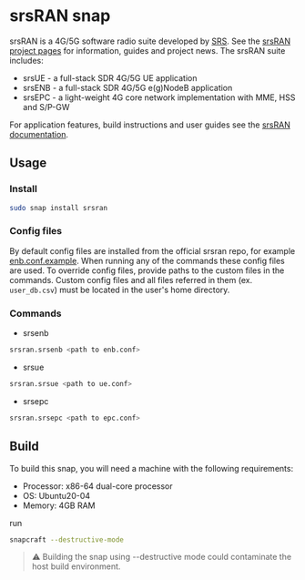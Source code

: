 # srsRAN snap

srsRAN is a 4G/5G software radio suite developed by [SRS](https://www.srs.io/). See the [srsRAN project pages](https://www.srsran.com/) for information, guides and project news. The srsRAN suite includes:
- srsUE - a full-stack SDR 4G/5G UE application
- srsENB - a full-stack SDR 4G/5G e(g)NodeB application
- srsEPC - a light-weight 4G core network implementation with MME, HSS and S/P-GW

For application features, build instructions and user guides see the [srsRAN documentation](https://docs.srsran.com/en/latest/).

## Usage

### Install

```bash
sudo snap install srsran
```

### Config files

By default config files are installed from the official srsran repo, for example [enb.conf.example](https://github.com/srsran/srsRAN/blob/master/srsenb/enb.conf.example).
When running any of the commands these config files are used. 
To override config files, provide paths to the custom files in the commands.
Custom config files and all files referred in them (ex. `user_db.csv`) must be located in the user's home
directory.

### Commands

- srsenb

```bash
srsran.srsenb <path to enb.conf>
```

- srsue

```bash
srsran.srsue <path to ue.conf>
```

- srsepc

```bash
srsran.srsepc <path to epc.conf>
```

## Build
To build this snap, you will need a machine with the following requirements:
- Processor: x86-64 dual-core processor
- OS: Ubuntu20-04
- Memory: 4GB RAM

run
```bash
snapcraft --destructive-mode
```
> :warning: Building the snap using --destructive mode could contaminate the host build environment.